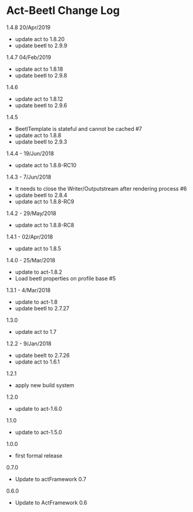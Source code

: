 # Act-Beetl Change Log

1.4.8 20/Apr/2019
* update act to 1.8.20
* update beetl to 2.9.9

1.4.7 04/Feb/2019
* update act to 1.8.18
* update beetl to 2.9.8

1.4.6
* update act to 1.8.12
* update beetl to 2.9.6

1.4.5
* BeetlTemplate is stateful and cannot be cached #7
* update act to 1.8.8
* update beetl to 2.9.3

1.4.4 - 19/Jun/2018
* update act to 1.8.8-RC10

1.4.3 - 7/Jun/2018
* It needs to close the Writer/Outputstream after rendering process #6
* update beetl to 2.8.4
* update act to 1.8.8-RC9

1.4.2 - 29/May/2018
* update act to 1.8.8-RC8

1.4.1 - 02/Apr/2018
* update act to 1.8.5

1.4.0 - 25/Mar/2018
* update to act-1.8.2
* Load beetl properties on profile base #5

1.3.1 - 4/Mar/2018
* update to act-1.8
* update beetl to 2.7.27

1.3.0
* update act to 1.7

1.2.2 - 9/Jan/2018
* update beelt to 2.7.26
* update act to 1.6.1

1.2.1
* apply new build system

1.2.0
* update to act-1.6.0

1.1.0
* update to act-1.5.0

1.0.0
- first formal release

0.7.0
- Update to actFramework 0.7

0.6.0
- Update to ActFramework 0.6
